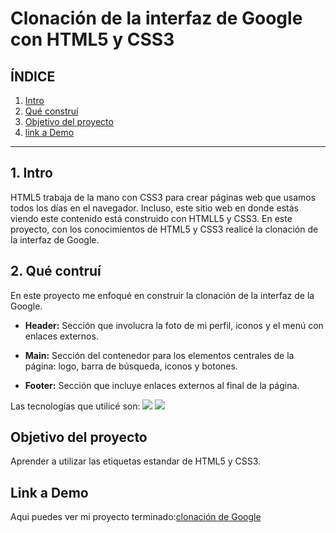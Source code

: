 # Clonación de la interfaz de Google con HTML5 y CSS3

## **ÍNDICE**

1. [Intro](#)
2. [Qué construí](#)
3. [Objetivo del proyecto](#)
4. [link a Demo](#)
   
****

## 1. Intro
HTML5 trabaja de la mano con CSS3 para crear páginas web que usamos todos los días en el navegador. Incluso, este sitio web en donde estás viendo este contenido está construido con HTMLL5 y CSS3. En este proyecto, con los conocimientos de HTML5 y CSS3 realicé la clonación de la interfaz de Google.

## 2. Qué contruí
 En este proyecto me enfoqué en construir la clonación de la interfaz de la Google.

 * **Header:** Sección que involucra la foto de mi perfil, iconos y el menú con enlaces externos.

 * **Main:** Sección del contenedor para los elementos centrales de la página: logo, barra de 
 búsqueda, iconos y botones.

 * **Footer:** Sección que incluye enlaces externos al final de la página.

Las tecnologías que utilicé son:
<img src="https://img.shields.io/badge/HTML5-E34F26?style=for-the-badge&logo=html5&logoColor=white">
<img src="https://img.shields.io/badge/CSS3-1572B6?style=for-the-badge&logo=css3&logoColor=white">

## Objetivo del proyecto 
Aprender a utilizar las etiquetas estandar de HTML5 y CSS3.
## Link a Demo
Aqui puedes ver mi proyecto terminado:[clonación de Google](#)

